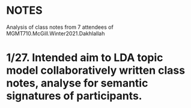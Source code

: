 # NOTES
Analysis of class notes from 7 attendees of MGMT710.McGill.Winter2021.Dakhlallah
# 1/27. Intended aim to LDA topic model collaboratively written class notes, analyse for semantic signatures of participants.
